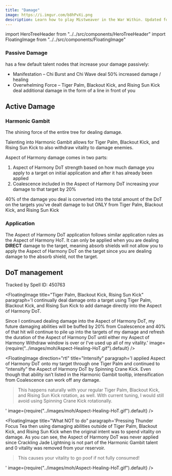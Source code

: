 ```yaml
---
title: "Damage"
image: https://i.imgur.com/b8hPvXi.png
description: Learn how to play Mistweaver in the War Within. Updated for 11.1.
---
```


import HeroTreeHeader from "../../src/components/HeroTreeHeader"
import FloatingImage from "../../src/components/FloatingImage"

### Passive Damage
<HeroTreeHeader heroTree="Master of Harmony" showImage={false}/> has a few default talent nodes that increase your damage passively:

- <WH>Manifestation</WH> – <WH>Chi Burst</WH> and <WH>Chi Wave</WH> deal 50% increased damage / healing
- <WH>Overwhelming Force</WH> – <WH>Tiger Palm</WH>, <WH>Blackout Kick</WH>, and <WH>Rising Sun Kick</WH> deal additional damage in the form of a line in front of you

## Active Damage

### **Harmonic Gambit**

The shining force of the entire tree for dealing damage.

Talenting into <WH>Harmonic Gambit</WH> allows for <WH>Tiger Palm</WH>, <WH>Blackout Kick</WH>, and <WH>Rising Sun Kick</WH> to also withdraw vitality to damage enemies.

<WH>Aspect of Harmony</WH> damage comes in two parts:

1. <WH>Aspect of Harmony DoT</WH> strength based on how much damage you apply to a target on initial application and after it has already been applied
2. <WH>Coalescence</WH> included in the <WH>Aspect of Harmony DoT</WH> increasing your damage to that target by 20%

40% of the damage you deal is converted into the total amount of the DoT on the targets you’ve dealt damage to but ONLY from <WH>Tiger Palm</WH>, <WH>Blackout Kick</WH>, and <WH>Rising Sun Kick</WH>

### Application
The <WH short="DoT">Aspect of Harmony DoT</WH> application follows similar application rules as the <WH short="HoT">Aspect of Harmony HoT</WH>. It can only be applied when you are dealing **DIRECT** damage to the target, meaning absorb shields will not allow you to apply the <WH short="DoT">Aspect of Harmony DoT</WH> on the target since you are dealing damage to the absorb shield, not the target.

## DoT management
Tracked by Spell ID: 450763 

<FloatingImage title="Tiger Palm, Blackout Kick, Rising Sun Kick" paragraph='I continually deal damage onto a target using <WH>Tiger Palm</WH>, <WH>Blackout Kick</WH>, and <WH>Rising Sun Kick</WH> to add damage directly into the <WH short="DoT">Aspect of Harmony DoT</WH>.

Since I continued dealing damage into the <WH short="DoT">Aspect of Harmony DoT</WH>, my future damaging abilities will be buffed by 20% from <WH>Coalescence</WH> and 40% of that hit will continue to pile up into the targets of my damage and refresh the duration of the <WH short="DoT">Aspect of Harmony DoT</WH> until either my <WH short="Withdraw">Aspect of Harmony Withdraw</WH> window is over or I’ve used up all of my vitality.' image={require("../images/moh/Aspect-Healing-HoT.gif").default} />


<FloatingImage direction="rtl" title="Intensify" paragraph='I applied <WH>Aspect of Harmony DoT</WH> onto my target through one <WH>Tiger Palm</WH> and continued to “intensify” the <WH short="DoT">Aspect of Harmony DoT</WH> by <WH>Spinning Crane Kick</WH>. Even though that ability isn’t listed in the <WH>Harmonic Gambit</WH> tooltip, intensification from <WH>Coalescence</WH> can work off any damage. <blockquote>This happens naturally with your regular <WH>Tiger Palm</WH>, <WH>Blackout Kick</WH>, and <WH>Rising Sun Kick</WH> rotation, as well. 
With current tuning, I would still avoid using <WH>Spinning Crane Kick</WH> rotationally.</blockquote>' image={require("../images/moh/Aspect-Healing-HoT.gif").default} />


<FloatingImage title="What NOT to do" paragraph='Pressing <WH>Thunder Focus Tea</WH> then using damaging abilities outside of <WH>Tiger Palm</WH>, <WH>Blackout Kick</WH>, and <WH>Rising Sun Kick</WH> when the original intent was to spend vitality on damage. 
As you can see, the <WH short="DoT">Aspect of Harmony DoT</WH> was never applied since <WH>Crackling Jade Lightning</WH> is not part of the <WH>Harmonic Gambit</WH> talent and 0 vitality was removed from your reservoir. <blockquote>This causes your vitality to go poof if not fully consumed!</blockquote>' image={require("../images/moh/Aspect-Healing-HoT.gif").default} />
